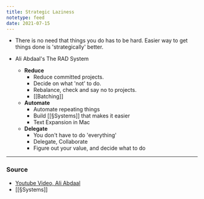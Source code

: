 ```yaml
---
title: Strategic Laziness
notetype: feed
date: 2021-07-15
---
```


- There is no need that things you do has to be hard. Easier way to get things done is 'strategically' better. 

- Ali Abdaal's The RAD System
	- **Reduce**
		- Reduce committed projects.
		- Decide on what 'not' to do.
		- Rebalance, check and say no to projects.
		- [[Batching]]
	- **Automate**
		- Automate repeating things
		- Build [[§Systems]] that makes it easier
		- Text Expansion in Mac
	- **Delegate**
		- You don't have to do 'everything'
		- Delegate, Collaborate
		- Figure out your value, and decide what to do

---

### Source
- [Youtube Video, Ali Abdaal](https://www.youtube.com/watch?v=gcGquCZxsJc)
- [[§Systems]]